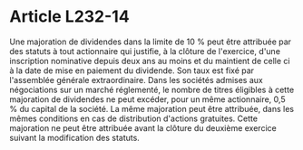 # Article L232-14

Une majoration de dividendes dans la limite de 10 % peut être attribuée par des statuts à tout actionnaire qui justifie, à la clôture de l'exercice, d'une inscription nominative depuis deux ans au moins et du maintient de celle ci à la date de mise en paiement du dividende. Son taux est fixé par l'assemblée générale extraordinaire. Dans les sociétés admises aux négociations sur un marché réglementé, le nombre de titres éligibles à cette majoration de dividendes ne peut excéder, pour un même actionnaire, 0,5 % du capital de la société. La même majoration peut être attribuée, dans les mêmes conditions en cas de distribution d'actions gratuites.   Cette majoration ne peut être attribuée avant la clôture du deuxième exercice suivant la modification des statuts.